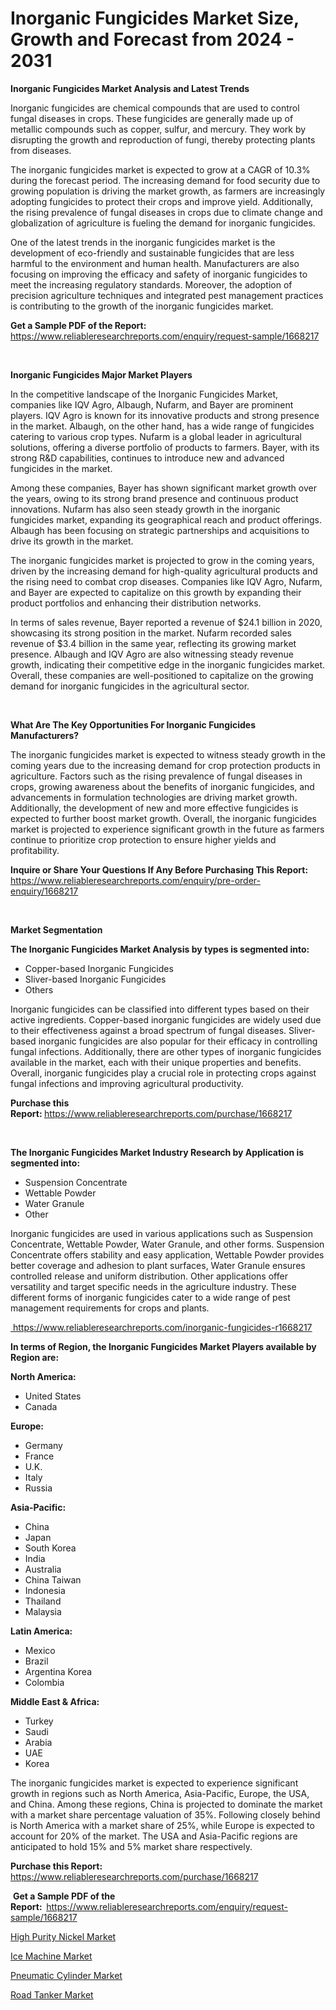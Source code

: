 <p><h1>Inorganic Fungicides Market Size, Growth and Forecast from 2024 - 2031</h1></p><p><strong>Inorganic Fungicides Market Analysis and Latest Trends</strong></p>
<p><p>Inorganic fungicides are chemical compounds that are used to control fungal diseases in crops. These fungicides are generally made up of metallic compounds such as copper, sulfur, and mercury. They work by disrupting the growth and reproduction of fungi, thereby protecting plants from diseases.</p><p>The inorganic fungicides market is expected to grow at a CAGR of 10.3% during the forecast period. The increasing demand for food security due to growing population is driving the market growth, as farmers are increasingly adopting fungicides to protect their crops and improve yield. Additionally, the rising prevalence of fungal diseases in crops due to climate change and globalization of agriculture is fueling the demand for inorganic fungicides.</p><p>One of the latest trends in the inorganic fungicides market is the development of eco-friendly and sustainable fungicides that are less harmful to the environment and human health. Manufacturers are also focusing on improving the efficacy and safety of inorganic fungicides to meet the increasing regulatory standards. Moreover, the adoption of precision agriculture techniques and integrated pest management practices is contributing to the growth of the inorganic fungicides market.</p></p>
<p><strong>Get a Sample PDF of the Report:&nbsp;</strong> <a href="https://www.reliableresearchreports.com/enquiry/request-sample/1668217">https://www.reliableresearchreports.com/enquiry/request-sample/1668217</a></p>
<p>&nbsp;</p>
<p><strong>Inorganic Fungicides Major Market Players</strong></p>
<p><p>In the competitive landscape of the Inorganic Fungicides Market, companies like IQV Agro, Albaugh, Nufarm, and Bayer are prominent players. IQV Agro is known for its innovative products and strong presence in the market. Albaugh, on the other hand, has a wide range of fungicides catering to various crop types. Nufarm is a global leader in agricultural solutions, offering a diverse portfolio of products to farmers. Bayer, with its strong R&D capabilities, continues to introduce new and advanced fungicides in the market.</p><p>Among these companies, Bayer has shown significant market growth over the years, owing to its strong brand presence and continuous product innovations. Nufarm has also seen steady growth in the inorganic fungicides market, expanding its geographical reach and product offerings. Albaugh has been focusing on strategic partnerships and acquisitions to drive its growth in the market.</p><p>The inorganic fungicides market is projected to grow in the coming years, driven by the increasing demand for high-quality agricultural products and the rising need to combat crop diseases. Companies like IQV Agro, Nufarm, and Bayer are expected to capitalize on this growth by expanding their product portfolios and enhancing their distribution networks.</p><p>In terms of sales revenue, Bayer reported a revenue of $24.1 billion in 2020, showcasing its strong position in the market. Nufarm recorded sales revenue of $3.4 billion in the same year, reflecting its growing market presence. Albaugh and IQV Agro are also witnessing steady revenue growth, indicating their competitive edge in the inorganic fungicides market. Overall, these companies are well-positioned to capitalize on the growing demand for inorganic fungicides in the agricultural sector.</p></p>
<p>&nbsp;</p>
<p><strong>What Are The Key Opportunities For Inorganic Fungicides Manufacturers?</strong></p>
<p><p>The inorganic fungicides market is expected to witness steady growth in the coming years due to the increasing demand for crop protection products in agriculture. Factors such as the rising prevalence of fungal diseases in crops, growing awareness about the benefits of inorganic fungicides, and advancements in formulation technologies are driving market growth. Additionally, the development of new and more effective fungicides is expected to further boost market growth. Overall, the inorganic fungicides market is projected to experience significant growth in the future as farmers continue to prioritize crop protection to ensure higher yields and profitability.</p></p>
<p><strong>Inquire or Share Your Questions If Any Before Purchasing This Report:</strong> <a href="https://www.reliableresearchreports.com/enquiry/pre-order-enquiry/1668217">https://www.reliableresearchreports.com/enquiry/pre-order-enquiry/1668217</a></p>
<p>&nbsp;</p>
<p><strong>Market Segmentation</strong></p>
<p><strong>The Inorganic Fungicides Market Analysis by types is segmented into:</strong></p>
<p><ul><li>Copper-based Inorganic Fungicides</li><li>Sliver-based Inorganic Fungicides</li><li>Others</li></ul></p>
<p><p>Inorganic fungicides can be classified into different types based on their active ingredients. Copper-based inorganic fungicides are widely used due to their effectiveness against a broad spectrum of fungal diseases. Sliver-based inorganic fungicides are also popular for their efficacy in controlling fungal infections. Additionally, there are other types of inorganic fungicides available in the market, each with their unique properties and benefits. Overall, inorganic fungicides play a crucial role in protecting crops against fungal infections and improving agricultural productivity.</p></p>
<p><strong>Purchase this Report:&nbsp;</strong><a href="https://www.reliableresearchreports.com/purchase/1668217">https://www.reliableresearchreports.com/purchase/1668217</a></p>
<p>&nbsp;</p>
<p><strong>The Inorganic Fungicides Market Industry Research by Application is segmented into:</strong></p>
<p><ul><li>Suspension Concentrate</li><li>Wettable Powder</li><li>Water Granule</li><li>Other</li></ul></p>
<p><p>Inorganic fungicides are used in various applications such as Suspension Concentrate, Wettable Powder, Water Granule, and other forms. Suspension Concentrate offers stability and easy application, Wettable Powder provides better coverage and adhesion to plant surfaces, Water Granule ensures controlled release and uniform distribution. Other applications offer versatility and target specific needs in the agriculture industry. These different forms of inorganic fungicides cater to a wide range of pest management requirements for crops and plants.</p></p>
<p><a href="https://www.reliableresearchreports.com/inorganic-fungicides-r1668217">&nbsp;https://www.reliableresearchreports.com/inorganic-fungicides-r1668217</a></p>
<p><strong>In terms of Region, the Inorganic Fungicides Market Players available by Region are:</strong></p>
<p>
    <p> <strong> North America: </strong>
        <ul>
            <li>United States</li>
            <li>Canada</li>
        </ul>
        </p> 
    <p> <strong> Europe: </strong>
        <ul>
            <li>Germany</li>
            <li>France</li>
            <li>U.K.</li>
            <li>Italy</li>
            <li>Russia</li>
        </ul>
        </p> 
    <p> <strong> Asia-Pacific: </strong>
        <ul>
            <li>China</li>
            <li>Japan</li>
            <li>South Korea</li>
            <li>India</li>
            <li>Australia</li>
            <li>China Taiwan</li>
            <li>Indonesia</li>
            <li>Thailand</li>
            <li>Malaysia</li>
        </ul>
        </p> 
    <p> <strong> Latin America: </strong>
        <ul>
            <li>Mexico</li>
            <li>Brazil</li>
            <li>Argentina Korea</li>
            <li>Colombia</li>
        </ul>
        </p> 
    <p> <strong> Middle East & Africa: </strong>
        <ul>
            <li>Turkey</li>
            <li>Saudi</li>
            <li>Arabia</li>
            <li>UAE</li>
            <li>Korea</li>
        </ul>
    </p>
    </p>
<p><p>The inorganic fungicides market is expected to experience significant growth in regions such as North America, Asia-Pacific, Europe, the USA, and China. Among these regions, China is projected to dominate the market with a market share percentage valuation of 35%. Following closely behind is North America with a market share of 25%, while Europe is expected to account for 20% of the market. The USA and Asia-Pacific regions are anticipated to hold 15% and 5% market share respectively.</p></p>
<p><strong>Purchase this Report: </strong><a href="https://www.reliableresearchreports.com/purchase/1668217">https://www.reliableresearchreports.com/purchase/1668217</a></p>
<p>&nbsp;<strong>Get a Sample PDF of the Report:&nbsp;&nbsp;</strong><a href="https://www.reliableresearchreports.com/enquiry/request-sample/1668217">https://www.reliableresearchreports.com/enquiry/request-sample/1668217</a></p>
<p><strong></strong></p>
<p><p><a href="https://github.com/dx0328/Market-Research-Report-List-2/blob/main/high-purity-nickel-market.md">High Purity Nickel Market</a></p><p><a href="https://www.linkedin.com/pulse/ice-machine-market-furnishes-information-share-trends-growth-abxse">Ice Machine Market</a></p><p><a href="https://www.linkedin.com/pulse/pneumatic-cylinder-market-furnishes-information-share-trends-btu4e">Pneumatic Cylinder Market</a></p><p><a href="https://github.com/Glendatilghmankmgz0rbhwpy/Market-Research-Report-List-2/blob/main/road-tanker-market.md">Road Tanker Market</a></p></p>